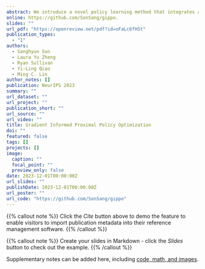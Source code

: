 ```yaml
---
abstract: We introduce a novel policy learning method that integrates analytical gradients from differentiable environments with the Proximal Policy Optimization (PPO) algorithm. To incorporate analytical gradients into the PPO framework, we introduce the concept of an α-policy that stands as a locally superior policy. By adaptively modifying the α value, we can effectively manage the influence of analytical policy gradients during learning. To this end, we suggest metrics for assessing the variance and bias of analytical gradients, reducing dependence on these gradients when high variance or bias is detected. Our proposed approach outperforms baseline algorithms in various scenarios, such as function optimization, physics simulations, and traffic control environments. Our code can be found
online: https://github.com/SonSang/gippo.
slides: ""
url_pdf: "https://openreview.net/pdf?id=oFaLc6fHSt"
publication_types:
  - "1"
authors:
  - Sanghyun Son
  - Laura Yu Zheng
  - Ryan Sullivan
  - Yi-Ling Qiao
  - Ming C. Lin
author_notes: []
publication: NeurIPS 2023
summary: ""
url_dataset: ""
url_project: ""
publication_short: ""
url_source: ""
url_video: ""
title: Gradient Informed Proximal Policy Optimization
doi: ""
featured: false
tags: []
projects: []
image:
  caption: ""
  focal_point: ""
  preview_only: false
date: 2023-12-01T00:00:00Z
url_slides: ""
publishDate: 2023-12-01T00:00:00Z
url_poster: ""
url_code: "https://github.com/SonSang/gippo"
---
```


{{% callout note %}}
Click the *Cite* button above to demo the feature to enable visitors to import publication metadata into their reference management software.
{{% /callout %}}

{{% callout note %}}
Create your slides in Markdown - click the *Slides* button to check out the example.
{{% /callout %}}

Supplementary notes can be added here, including [code, math, and images](https://wowchemy.com/docs/writing-markdown-latex/).
